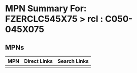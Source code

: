 



# MPN Summary For: FZERCLC545X75 > rcl : C050-045X075

## MPNs
  

|MPN|Direct Links|Search Links|
| :--- | :--- | :--- |
||||
